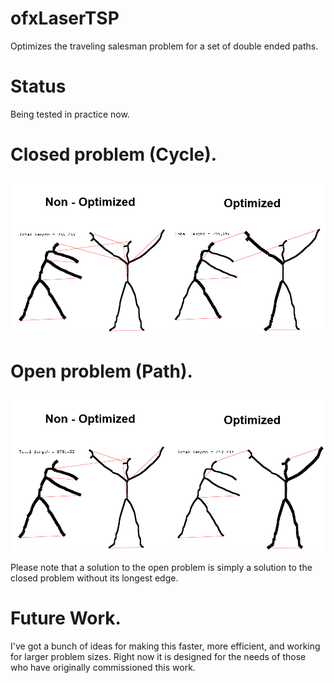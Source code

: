 # ofxLaserTSP

Optimizes the traveling salesman problem for a set of double ended paths.

# Status
Being tested in practice now.

# Closed problem (Cycle).
![alt text](https://github.com/Bryce-Summers/ofxLaserTSP/blob/master/screenshots/Skeleton_Optimization_closed.png "Skeleton Optimization Closed Problem Image")

# Open problem (Path).
![alt text](https://github.com/Bryce-Summers/ofxLaserTSP/blob/master/screenshots/Skeleton_Optimization_open.png "Skeleton Optimization Open Problem Image")

Please note that a solution to the open problem is simply a solution to the closed problem without its longest edge.

# Future Work.
I've got a bunch of ideas for making this faster, more efficient, and working for larger problem sizes.
Right now it is designed for the needs of those who have originally commissioned this work.
